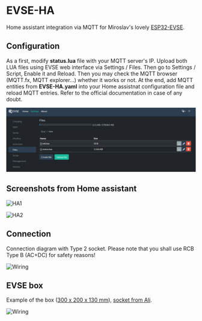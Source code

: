 # EVSE-HA

Home assistant integration via MQTT for Miroslav's lovely [ESP32-EVSE](https://github.com/dzurikmiroslav/esp32-evse).

## Configuration ##

As a first, modify **status.lua** file with your MQTT server's IP. Upload both LUA files using EVSE web interface via Settings / Files. Then go to Settings / Script, Enable it and Reload. Then you may check the MQTT browser (MQTT.fx, MQTT explorer...) whether it works or not. At the end, add MQTT entities from **EVSE-HA.yaml** into your Home assistnat configuration file and reload MQTT entries. Refer to the official documentation in case of any doubt.

![Script files](https://github.com/taHC81/EVSE-HA/blob/main/EVSE-files.png?raw=true)

## Screenshots from Home assistant ##

![HA1](https://github.com/taHC81/EVSE-HA/blob/main/EVSE-HA-conn.png?raw=true)

![HA2](https://github.com/taHC81/EVSE-HA/blob/main/EVSE-HA-chg.png?raw=true)

## Connection ##

Connection diagram with Type 2 socket. Please note that you shall use RCB Type B (AC+DC) for safety reasons!

![Wiring](https://github.com/taHC81/EVSE-HA/blob/main/EVSE-wiring-socket.png?raw=true)

## EVSE box ##

Example of the box ([300 x 200 x 130 mm](https://www.firn.sk/nl-200x300-p1888)), [socket from Ali](https://www.aliexpress.com/item/1005007546662957.html).

![Wiring](https://github.com/taHC81/EVSE-HA/blob/main/EVSE-box.jpg?raw=true)
